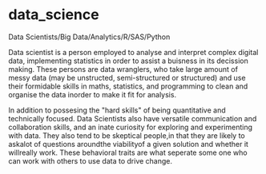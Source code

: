 # data_science
Data Scientists/Big Data/Analytics/R/SAS/Python


Data scientist is a person employed to analyse and interpret complex digital data, implementing statistics in order to assist a buisness in its decission making. These persons are data wranglers, who take large amount of messy data (may be unstructed, semi-structured or structured) and use their formidable skills in maths, statistics, and programming to clean and organise the data inorder to make it fit for analysis.

In addition to possesing the "hard skills" of being quantitative and technically focused. Data Scientists also have versatile communication and collaboration skills, and an inate curiosity for exploring and experimenting with data. They also tend to be skeptical people,in that they are likely to askalot of questions aroundthe viabilityof a given solution and whether it willreally work. These behavioral traits are what seperate some one who can work with others to use data to drive change.
